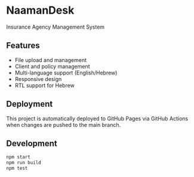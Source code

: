 # NaamanDesk

Insurance Agency Management System

## Features

- File upload and management
- Client and policy management
- Multi-language support (English/Hebrew)
- Responsive design
- RTL support for Hebrew

## Deployment

This project is automatically deployed to GitHub Pages via GitHub Actions when changes are pushed to the main branch.

## Development

```bash
npm start
npm run build
npm test
```
